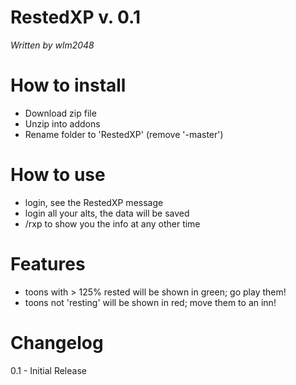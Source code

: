 # RestedXP v. 0.1
_Written by wlm2048_

# How to install
* Download zip file
* Unzip into addons
* Rename folder to 'RestedXP' (remove '-master')

# How to use
* login, see the RestedXP message
* login all your alts, the data will be saved
* /rxp to show you the info at any other time

# Features
* toons with > 125% rested will be shown in green; go play them!
* toons not 'resting' will be shown in red; move them to an inn!

# Changelog
0.1
    - Initial Release
